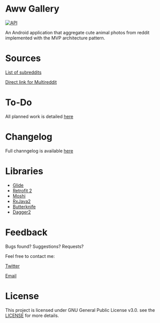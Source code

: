 # Aww Gallery

[![API](https://img.shields.io/badge/API-19%2B-brightgreen.svg?style=flat)](https://android-arsenal.com/api?level=19)

An Android application that aggregate cute animal photos from reddit implemented with the MVP architecture pattern. 

# Sources

[List of subreddits](sources.txt)

[Direct link for Multireddit](https://www.reddit.com/user/NicholasDoglio/m/awwgallery/)


# To-Do

All planned work is detailed [here](https://docs.google.com/spreadsheets/d/1obxJnpqz13x_06i73_Eo9gyBx5_Q-4d78GDwvzWqvQg/edit?usp=sharing) 

# Changelog

Full channgelog is available [here](https://docs.google.com/document/d/1KriXSuIBzZmCEcSCxeP1XKUS8CCNRQiMPCmnc9YHvK8/edit?usp=sharing)

# Libraries

- [Glide](https://bumptech.github.io/glide/)
- [Retrofit 2](https://square.github.io/retrofit/)
- [Moshi](https://github.com/square/moshi)
- [RxJava2](https://github.com/ReactiveX/RxJava)
- [Butterknife](https://jakewharton.github.io/butterknife/)
- [Dagger2](https://google.github.io/dagger/)

# Feedback

Bugs found? Suggestions? Requests?

Feel free to contact me:

[Twitter](https://twitter.com/WhosNickDoglio)

[Email](mailto:NicholasDoglio@Gmail.com)

# License 

This project is licensed under GNU General Public License v3.0. see the [LICENSE](LICENSE.md) for more details. 
                               

